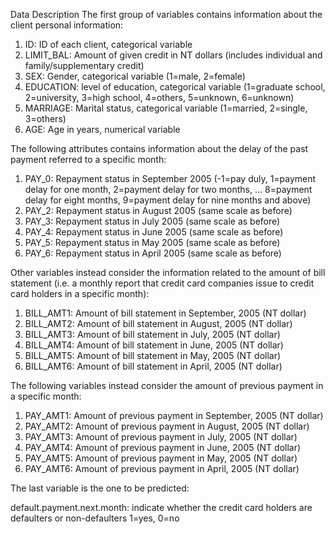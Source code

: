 Data Description
The first group of variables contains information about the client personal information: 
1. ID: ID of each client, categorical variable 
2. LIMIT_BAL: Amount of given credit in NT dollars (includes individual and family/supplementary credit) 
3. SEX: Gender, categorical variable (1=male, 2=female) 
4. EDUCATION: level of education, categorical variable (1=graduate school, 2=university, 3=high school, 4=others, 5=unknown, 6=unknown) 
5. MARRIAGE: Marital status, categorical variable (1=married, 2=single, 3=others) 
6. AGE: Age in years, numerical variable 

The following attributes contains information about the delay of the past payment referred to a specific month: 
1. PAY_0: Repayment status in September 2005 (-1=pay duly, 1=payment delay for one month, 2=payment delay for two months, … 8=payment delay for eight months, 9=payment delay for nine months and above) 
2. PAY_2: Repayment status in August 2005 (same scale as before) 
3. PAY_3: Repayment status in July 2005 (same scale as before) 
4. PAY_4: Repayment status in June 2005 (same scale as before) 
5. PAY_5: Repayment status in May 2005 (same scale as before) 
6. PAY_6: Repayment status in April 2005 (same scale as before)

Other variables instead consider the information related to the amount of bill statement (i.e. a monthly report that credit card companies issue to credit card holders in a specific month): 
1. BILL_AMT1: Amount of bill statement in September, 2005 (NT dollar) 
2. BILL_AMT2: Amount of bill statement in August, 2005 (NT dollar) 
3. BILL_AMT3: Amount of bill statement in July, 2005 (NT dollar) 
4. BILL_AMT4: Amount of bill statement in June, 2005 (NT dollar) 
5. BILL_AMT5: Amount of bill statement in May, 2005 (NT dollar) 
6. BILL_AMT6: Amount of bill statement in April, 2005 (NT dollar) 

The following variables instead consider the amount of previous payment in a specific month: 
1. PAY_AMT1: Amount of previous payment in September, 2005 (NT dollar) 
2. PAY_AMT2: Amount of previous payment in August, 2005 (NT dollar) 
3. PAY_AMT3: Amount of previous payment in July, 2005 (NT dollar) 
4. PAY_AMT4: Amount of previous payment in June, 2005 (NT dollar) 
5. PAY_AMT5: Amount of previous payment in May, 2005 (NT dollar) 
6. PAY_AMT6: Amount of previous payment in April, 2005 (NT dollar) 

The last variable is the one to be predicted:

default.payment.next.month: indicate whether the credit card holders are defaulters or non-defaulters 
1=yes, 
0=no
